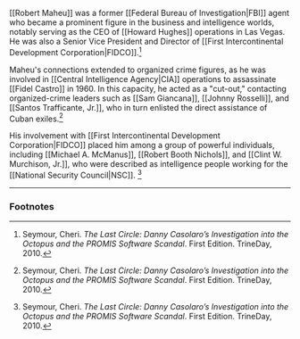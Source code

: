 [[Robert Maheu]] was a former [[Federal Bureau of Investigation|FBI]] agent who became a prominent figure in the business and intelligence worlds, notably serving as the CEO of [[Howard Hughes]] operations in Las Vegas. He was also a Senior Vice President and Director of [[First Intercontinental Development Corporation|FIDCO]].[^1]

Maheu's connections extended to organized crime figures, as he was involved in [[Central Intelligence Agency|CIA]] operations to assassinate [[Fidel Castro]] in 1960. In this capacity, he acted as a "cut-out," contacting organized-crime leaders such as [[Sam Giancana]], [[Johnny Rosselli]], and [[Santos Trafficante, Jr.]], who in turn enlisted the direct assistance of Cuban exiles.[^1]

His involvement with [[First Intercontinental Development Corporation|FIDCO]] placed him among a group of powerful individuals, including [[Michael A. McManus]], [[Robert Booth Nichols]], and [[Clint W. Murchison, Jr.]], who were described as intelligence people working for the [[National Security Council|NSC]]. [^1]

---
### Footnotes
[^1]: Seymour, Cheri. *The Last Circle: Danny Casolaro’s Investigation into the Octopus and the PROMIS Software Scandal*. First Edition. TrineDay, 2010.
